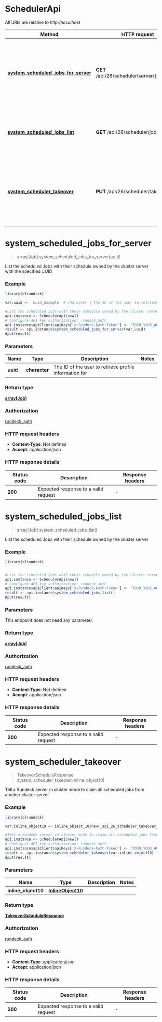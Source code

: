 # SchedulerApi

All URIs are relative to *http://localhost*

Method | HTTP request | Description
------------- | ------------- | -------------
[**system_scheduled_jobs_for_server**](SchedulerApi.md#system_scheduled_jobs_for_server) | **GET** /api/26/scheduler/server/{uuid}/jobs | List the scheduled Jobs with their schedule owned by the cluster server with the specified UUID
[**system_scheduled_jobs_list**](SchedulerApi.md#system_scheduled_jobs_list) | **GET** /api/26/scheduler/jobs | List the scheduled Jobs with their schedule owned by the cluster server
[**system_scheduler_takeover**](SchedulerApi.md#system_scheduler_takeover) | **PUT** /api/26/scheduler/takeover | Tell a Rundeck server in cluster mode to claim all scheduled jobs from another cluster server


# **system_scheduled_jobs_for_server**
> array[Job] system_scheduled_jobs_for_server(uuid)

List the scheduled Jobs with their schedule owned by the cluster server with the specified UUID

### Example
```R
library(olrundeck)

var.uuid <- 'uuid_example' # character | The ID of the user to retrieve profile information for

#List the scheduled Jobs with their schedule owned by the cluster server with the specified UUID
api.instance <- SchedulerApi$new()
# Configure API key authorization: rundeck_auth
api.instance$apiClient$apiKeys['X-Rundeck-Auth-Token'] <- 'TODO_YOUR_API_KEY';
result <- api.instance$system_scheduled_jobs_for_server(var.uuid)
dput(result)
```

### Parameters

Name | Type | Description  | Notes
------------- | ------------- | ------------- | -------------
 **uuid** | **character**| The ID of the user to retrieve profile information for | 

### Return type

[**array[Job]**](Job.md)

### Authorization

[rundeck_auth](../README.md#rundeck_auth)

### HTTP request headers

 - **Content-Type**: Not defined
 - **Accept**: application/json

### HTTP response details
| Status code | Description | Response headers |
|-------------|-------------|------------------|
| **200** | Expected response to a valid request |  -  |

# **system_scheduled_jobs_list**
> array[Job] system_scheduled_jobs_list()

List the scheduled Jobs with their schedule owned by the cluster server

### Example
```R
library(olrundeck)


#List the scheduled Jobs with their schedule owned by the cluster server
api.instance <- SchedulerApi$new()
# Configure API key authorization: rundeck_auth
api.instance$apiClient$apiKeys['X-Rundeck-Auth-Token'] <- 'TODO_YOUR_API_KEY';
result <- api.instance$system_scheduled_jobs_list()
dput(result)
```

### Parameters
This endpoint does not need any parameter.

### Return type

[**array[Job]**](Job.md)

### Authorization

[rundeck_auth](../README.md#rundeck_auth)

### HTTP request headers

 - **Content-Type**: Not defined
 - **Accept**: application/json

### HTTP response details
| Status code | Description | Response headers |
|-------------|-------------|------------------|
| **200** | Expected response to a valid request |  -  |

# **system_scheduler_takeover**
> TakeoverScheduleResponse system_scheduler_takeover(inline_object10)

Tell a Rundeck server in cluster mode to claim all scheduled jobs from another cluster server

### Example
```R
library(olrundeck)

var.inline_object10 <- inline_object_10$new(_api_26_scheduler_takeover_server$new("uuid_example", "all_example"), "project_example", _api_26_scheduler_takeover_job$new("id_example")) # InlineObject10 | 

#Tell a Rundeck server in cluster mode to claim all scheduled jobs from another cluster server
api.instance <- SchedulerApi$new()
# Configure API key authorization: rundeck_auth
api.instance$apiClient$apiKeys['X-Rundeck-Auth-Token'] <- 'TODO_YOUR_API_KEY';
result <- api.instance$system_scheduler_takeover(var.inline_object10)
dput(result)
```

### Parameters

Name | Type | Description  | Notes
------------- | ------------- | ------------- | -------------
 **inline_object10** | [**InlineObject10**](InlineObject10.md)|  | 

### Return type

[**TakeoverScheduleResponse**](TakeoverScheduleResponse.md)

### Authorization

[rundeck_auth](../README.md#rundeck_auth)

### HTTP request headers

 - **Content-Type**: application/json
 - **Accept**: application/json

### HTTP response details
| Status code | Description | Response headers |
|-------------|-------------|------------------|
| **200** | Expected response to a valid request |  -  |


